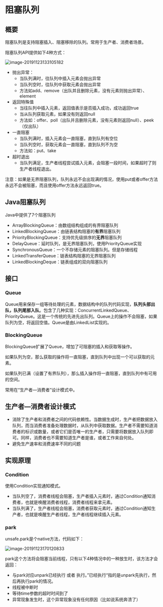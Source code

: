 # 阻塞队列



## 概要

阻塞队列是支持阻塞插入、阻塞移除的队列。常用于生产者、消费者场景。

阻塞队列API提供如下4种方式：

![image-20191123133105182](https://tva1.sinaimg.cn/large/006y8mN6gy1g97wujz82kj31jg08u0z7.jpg)

- 抛出异常：
  - 当队列满时，往队列中插入元素会抛出异常
  - 当队列空时，往队列中获取元素会抛出异常
  - 方法如add、remove（出队并且删除元素，没有元素则抛出异常）、element
- 返回特殊值
  - 当往队列中插入元素，返回值表示是否插入成功，成功返回true
  - 当从队列获取元素，如果没有则返回null
  - 方法如：offer、poll（出队并且删除元素，没有元素则返回null）、peek（仅出队）
- 一直阻塞
  - 当队列满时，插入元素会一直阻塞，直到队列有空位
  - 当队列空时，获取元素会一直阻塞，直到队列不为空
  - 方法如：put、take
- 超时退出
  - 当队列满足，生产者线程尝试插入元素，会阻塞一段时间，如果超时了则生产者线程退出。

注意：如果是无界阻塞队列，队列永远不会出现满的情况，使用put或者offer方法永远不会被阻塞，而且使用offer方法永远返回true。





## Java阻塞队列

Java中提供了7个阻塞队列

- ArrayBlockingQueue：由数组结构组成的有界阻塞队列
- LinkedBlockingQueue：由链表结构阻塞的**有界**阻塞队列
- PriorityBlockingQueue：支持优先级排序的**无界**阻塞队列
- DelayQueue：延时队列，是无界阻塞队列，使用PriorityQueue实现
- SynchronousQueue：一个不存储元素的阻塞队列。但是存储线程
- LinkedTransferQueue：链表结构阻塞的无界阻塞队列
- LinkedBlockingDeque：链表组成的双向阻塞队列





## 接口

### Queue

Queue用来保存一组等待处理的元素，数据结构中的队列代码实现，**队列头部出队，队列尾部入队**。包含了几种实现：ConcurrentLinkedQueue、PriorityQueue。这是一个传统的先进先出队列。Queue上的操作不会阻塞，如果队列为空，将返回空值。Queue是由LinkedList实现的。



### BlockingQueue

BlockingQueue扩展了Queue，增加了可阻塞的插入和获取等操作。

如果队列为空，那么获取的操作将一直阻塞，直到队列中出现一个可以获取的元素。

如果队列已满（设置了有界队列），那么插入操作将一直阻塞，直到队列中有可用的空间。

常用在“生产者—消费者”设计模式中。







## 生产者—消费者设计模式

- 消除了生产者和消费者之间的代码依赖性。当数据生成时，生产者把数据放入队列，而当消费者准备处理数据时，从队列中获取数据。生产者不需要知道消费者的标识或数量，或者它们是否唯一的生产者，只需要将数据放入队列即可。同样，消费者也不需要知道生产者是谁，或者工作来自何处。
- 避免生产速率和消费速率不同的问题







## 实现原理



### Condition

使用Condition实现通知模式。

- 当队列空了，消费者线程会阻塞，生产者插入元素时，通过Condition通知消费者，也就是唤醒消费者线程，消费者线程来拿元素。
- 当队列满了，生产者线程会阻塞，消费者获取元素时，通过Condition通知生产者，也就是唤醒生产者线程，生产者线程继续插入元素。



### park

unsafe.park是个native方法，代码如下：

![image-20191123170120833](https://tva1.sinaimg.cn/large/006y8mN6gy1g982xbm5pyj30ze02aaa7.jpg)

park这个方法将会阻塞当前线程，只有以下4种情况中的一种放生时，该方法才会返回：

- 与park对应unpark已经执行 或者 执行。”已经执行“指的是unpark先执行，然后再执行park的情况。
- 线程被中断时
- 等待time参数的超时时间到了
- 异常现象发生时，这个异常现象没有任何原因（比如说系统奔溃了）